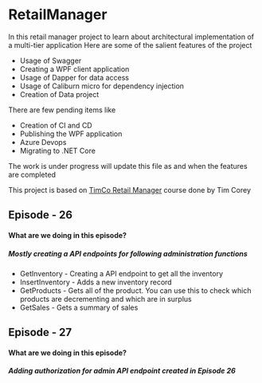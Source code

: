 # RetailManager
In this retail manager project to learn about architectural implementation of a multi-tier application
Here are some of the salient features of the project
- Usage of Swagger
- Creating a WPF client application
- Usage of Dapper for data access
- Usage of Caliburn micro for dependency injection
- Creation of Data project

There are few pending items like
- Creation of CI and CD
- Publishing the WPF application
- Azure Devops
- Migrating to .NET Core

The work is under progress will update this file as and when the features are completed

This project is based on [TimCo Retail Manager](https://www.youtube.com/user/IAmTimCorey/playlists) course done by Tim Corey

## Episode - 26
#### What are we doing in this episode? 
##### Mostly creating a API endpoints for following administration functions
- GetInventory - Creating a API endpoint to get all the inventory 
- InsertInventory - Adds a new inventory record
- GetProducts - Gets all of the product. You can use this to check which products are decrementing and which are in surplus
- GetSales - Gets a summary of sales

## Episode - 27
#### What are we doing in this episode? 
##### Adding authorization for admin API endpoint created in Episode 26
